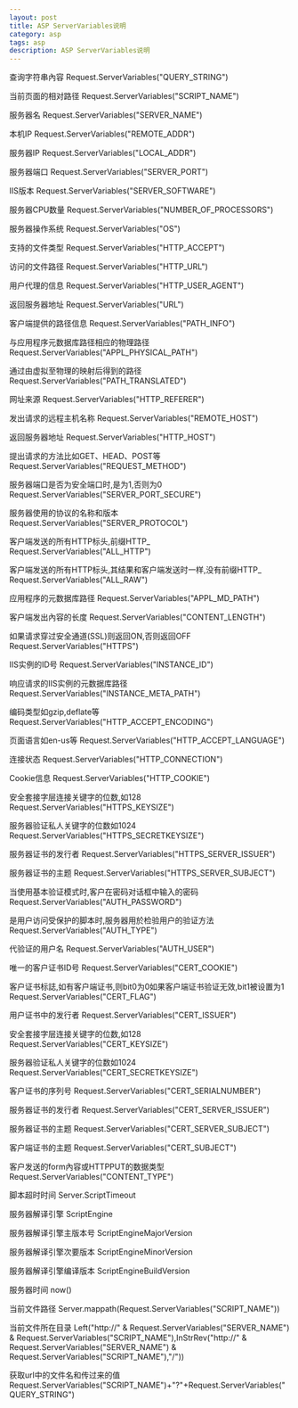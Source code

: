 ```yaml
---
layout: post
title: ASP ServerVariables说明
category: asp
tags: asp
description: ASP ServerVariables说明
---
```


查询字符串內容
    Request.ServerVariables("QUERY_STRING") 

当前页面的相对路径
    Request.ServerVariables("SCRIPT_NAME") 

服务器名
    Request.ServerVariables("SERVER_NAME")

本机IP
    Request.ServerVariables("REMOTE_ADDR")

服务器IP
    Request.ServerVariables("LOCAL_ADDR")

服务器端口
    Request.ServerVariables("SERVER_PORT")

IIS版本
    Request.ServerVariables("SERVER_SOFTWARE")

服务器CPU数量
    Request.ServerVariables("NUMBER_OF_PROCESSORS")

服务器操作系统
    Request.ServerVariables("OS")

支持的文件类型
    Request.ServerVariables("HTTP_ACCEPT")

访问的文件路径
    Request.ServerVariables("HTTP_URL")

用户代理的信息
    Request.ServerVariables("HTTP_USER_AGENT")

返回服务器地址
    Request.ServerVariables("URL") 

客户端提供的路径信息
    Request.ServerVariables("PATH_INFO") 

与应用程序元数据库路径相应的物理路径
    Request.ServerVariables("APPL_PHYSICAL_PATH") 

通过由虚拟至物理的映射后得到的路径
    Request.ServerVariables("PATH_TRANSLATED") 

网址来源
    Request.ServerVariables("HTTP_REFERER") 

发出请求的远程主机名称
    Request.ServerVariables("REMOTE_HOST") 

返回服务器地址
    Request.ServerVariables("HTTP_HOST") 

提出请求的方法比如GET、HEAD、POST等
    Request.ServerVariables("REQUEST_METHOD") 

服务器端口是否为安全端口时,是为1,否则为0
    Request.ServerVariables("SERVER_PORT_SECURE")

服务器使用的协议的名称和版本
    Request.ServerVariables("SERVER_PROTOCOL")

客户端发送的所有HTTP标头,前缀HTTP_
    Request.ServerVariables("ALL_HTTP")

客户端发送的所有HTTP标头,其结果和客户端发送时一样,没有前缀HTTP_
    Request.ServerVariables("ALL_RAW")

应用程序的元数据库路径
    Request.ServerVariables("APPL_MD_PATH")

客户端发出內容的长度
    Request.ServerVariables("CONTENT_LENGTH")

如果请求穿过安全通道(SSL)则返回ON,否则返回OFF
    Request.ServerVariables("HTTPS")

IIS实例的ID号
    Request.ServerVariables("INSTANCE_ID")

响应请求的IIS实例的元数据库路径
    Request.ServerVariables("INSTANCE_META_PATH")

编码类型如gzip,deflate等
    Request.ServerVariables("HTTP_ACCEPT_ENCODING")

页面语言如en-us等
    Request.ServerVariables("HTTP_ACCEPT_LANGUAGE")

连接状态
    Request.ServerVariables("HTTP_CONNECTION")

Cookie信息
    Request.ServerVariables("HTTP_COOKIE")

安全套接字层连接关键字的位数,如128
    Request.ServerVariables("HTTPS_KEYSIZE")

服务器验证私人关键字的位数如1024
    Request.ServerVariables("HTTPS_SECRETKEYSIZE")

服务器证书的发行者
    Request.ServerVariables("HTTPS_SERVER_ISSUER")

服务器证书的主题
    Request.ServerVariables("HTTPS_SERVER_SUBJECT")

当使用基本验证模式时,客户在密码对话框中输入的密码
    Request.ServerVariables("AUTH_PASSWORD")

是用户访问受保护的脚本时,服务器用於检验用户的验证方法
    Request.ServerVariables("AUTH_TYPE")

代验证的用户名
    Request.ServerVariables("AUTH_USER")

唯一的客户证书ID号
    Request.ServerVariables("CERT_COOKIE")

客户证书标誌,如有客户端证书,则bit0为0如果客户端证书验证无效,bit1被设置为1
    Request.ServerVariables("CERT_FLAG")

用户证书中的发行者
    Request.ServerVariables("CERT_ISSUER")

安全套接字层连接关键字的位数,如128
    Request.ServerVariables("CERT_KEYSIZE")

服务器验证私人关键字的位数如1024
    Request.ServerVariables("CERT_SECRETKEYSIZE")

客户证书的序列号
    Request.ServerVariables("CERT_SERIALNUMBER")

服务器证书的发行者
    Request.ServerVariables("CERT_SERVER_ISSUER")

服务器证书的主题
    Request.ServerVariables("CERT_SERVER_SUBJECT")

客户端证书的主题
    Request.ServerVariables("CERT_SUBJECT")

客户发送的form內容或HTTPPUT的数据类型
    Request.ServerVariables("CONTENT_TYPE")


脚本超时时间
    Server.ScriptTimeout

服务器解译引擎
    ScriptEngine

服务器解译引擎主版本号
    ScriptEngineMajorVersion

服务器解译引擎次要版本
    ScriptEngineMinorVersion

服务器解译引擎编译版本
   ScriptEngineBuildVersion

服务器时间
    now()

当前文件路径
    Server.mappath(Request.ServerVariables("SCRIPT_NAME"))

当前文件所在目录
    Left("http://" & Request.ServerVariables("SERVER_NAME") & Request.ServerVariables("SCRIPT_NAME"),InStrRev("http://" & Request.ServerVariables("SERVER_NAME") & Request.ServerVariables("SCRIPT_NAME"),"/"))

获取url中的文件名和传过来的值
    Request.ServerVariables("SCRIPT_NAME")+"?"+Request.ServerVariables("QUERY_STRING")
